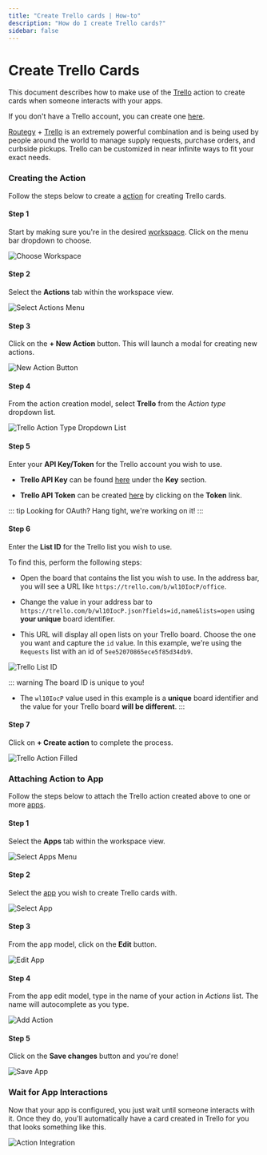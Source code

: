 ```yaml
---
title: "Create Trello cards | How-to"
description: "How do I create Trello cards?"
sidebar: false
---
```


# Create Trello Cards

This document describes how to make use of the [Trello](/reference/action-types/trello/) action to create cards when someone interacts with your apps.

If you don't have a Trello account, you can create one [here](https://trello.com/signup).

[Routegy](https://routegy.com) + [Trello](https://trello.com) is an extremely powerful combination and is being used by people around the world to manage supply requests, purchase orders, and curbside pickups. Trello can be customized in near infinite ways to fit your exact needs.

### Creating the Action

Follow the steps below to create a [action](/reference/actions/) for creating Trello cards.

#### Step 1

Start by making sure you're in the desired [workspace](/reference/workspaces/). Click on the menu bar dropdown to choose.

![Choose Workspace](/images/navigation/choose-workspace-dropdown.png)

#### Step 2

Select the **Actions** tab within the workspace view.

![Select Actions Menu](/images/navigation/select-actions-menu.png)

#### Step 3

Click on the **+ New Action** button. This will launch a modal for creating new actions.

![New Action Button](/images/buttons/new-action.png)

#### Step 4

From the action creation model, select **Trello** from the _Action type_ dropdown list.

![Trello Action Type Dropdown List](/images/modals/office-create-action-trello.png)

#### Step 5

Enter your **API Key/Token** for the Trello account you wish to use.

* **Trello API Key** can be found [here](https://trello.com/app-key) under the **Key** section.

* **Trello API Token** can be created [here](https://trello.com/app-key) by clicking on the **Token** link.

::: tip Looking for OAuth?
Hang tight, we're working on it!
:::

#### Step 6

Enter the **List ID** for the Trello list you wish to use.

To find this, perform the following steps:

* Open the board that contains the list you wish to use. In the address bar, you will see a URL like `https://trello.com/b/wl10IocP/office`.
  
* Change the value in your address bar to `https://trello.com/b/wl10IocP.json?fields=id,name&lists=open` using **your unique** board identifier. 
* This URL will display all open lists on your Trello board. Choose the one you want and capture the `id` value. In this example, we're using the `Requests` list with an id of `5ee52070865ece5f85d34db9`.

![Trello List ID](/images/external/trello-list-id.png)

::: warning The board ID is unique to you!
* The `wl10IocP` value used in this example is a **unique** board identifier and the value for your Trello board **will be different**.
:::

#### Step 7

Click on **+ Create action** to complete the process.

![Trello Action Filled](/images/modals/office-create-action-trello-filled.png)

### Attaching Action to App

Follow the steps below to attach the Trello action created above to one or more [apps](/reference/apps/).

#### Step 1

Select the **Apps** tab within the workspace view.

![Select Apps Menu](/images/navigation/select-apps-menu.png)

#### Step 2

Select the [app](/reference/apps/) you wish to create Trello cards with.

![Select App](/images/tree/personal-office-select-app.png)

#### Step 3

From the app model, click on the **Edit** button.

![Edit App](/images/modals/personal-office-coffee-machine-edit-app.png)

#### Step 4

From the app edit model, type in the name of your action in _Actions_ list. The name will autocomplete as you type.

![Add Action](/images/modals/personal-office-coffee-machine-edit-app-actions-trello.png)

#### Step 5

Click on the **Save changes** button and you're done!

![Save App](/images/modals/personal-office-coffee-machine-edit-app-actions-trello-save.png)

### Wait for App Interactions

Now that your app is configured, you just wait until someone interacts with it. Once they do, you'll automatically have a card created in Trello for you that looks something like this.

![Action Integration](/images/actions/personal-office-coffee-machine-trello.png)
